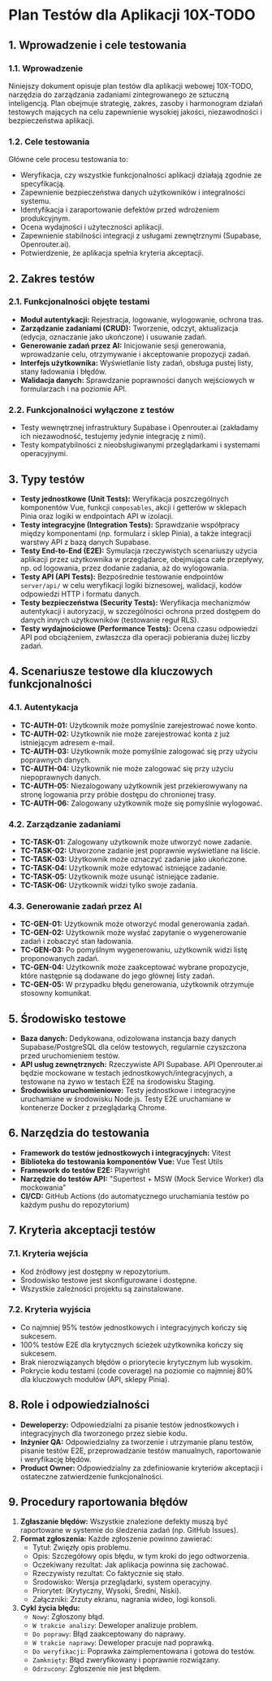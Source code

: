# Plan Testów dla Aplikacji 10X-TODO

## 1. Wprowadzenie i cele testowania

### 1.1. Wprowadzenie

Niniejszy dokument opisuje plan testów dla aplikacji webowej 10X-TODO, narzędzia do zarządzania zadaniami zintegrowanego ze sztuczną inteligencją. Plan obejmuje strategię, zakres, zasoby i harmonogram działań testowych mających na celu zapewnienie wysokiej jakości, niezawodności i bezpieczeństwa aplikacji.

### 1.2. Cele testowania

Główne cele procesu testowania to:
- Weryfikacja, czy wszystkie funkcjonalności aplikacji działają zgodnie ze specyfikacją.
- Zapewnienie bezpieczeństwa danych użytkowników i integralności systemu.
- Identyfikacja i zaraportowanie defektów przed wdrożeniem produkcyjnym.
- Ocena wydajności i użyteczności aplikacji.
- Zapewnienie stabilności integracji z usługami zewnętrznymi (Supabase, Openrouter.ai).
- Potwierdzenie, że aplikacja spełnia kryteria akceptacji.

## 2. Zakres testów

### 2.1. Funkcjonalności objęte testami

- **Moduł autentykacji:** Rejestracja, logowanie, wylogowanie, ochrona tras.
- **Zarządzanie zadaniami (CRUD):** Tworzenie, odczyt, aktualizacja (edycja, oznaczanie jako ukończone) i usuwanie zadań.
- **Generowanie zadań przez AI:** Inicjowanie sesji generowania, wprowadzanie celu, otrzymywanie i akceptowanie propozycji zadań.
- **Interfejs użytkownika:** Wyświetlanie listy zadań, obsługa pustej listy, stany ładowania i błędów.
- **Walidacja danych:** Sprawdzanie poprawności danych wejściowych w formularzach i na poziomie API.

### 2.2. Funkcjonalności wyłączone z testów

- Testy wewnętrznej infrastruktury Supabase i Openrouter.ai (zakładamy ich niezawodność, testujemy jedynie integrację z nimi).
- Testy kompatybilności z nieobsługiwanymi przeglądarkami i systemami operacyjnymi.

## 3. Typy testów

- **Testy jednostkowe (Unit Tests):** Weryfikacja poszczególnych komponentów Vue, funkcji `composables`, akcji i getterów w sklepach Pinia oraz logiki w endpointach API w izolacji.
- **Testy integracyjne (Integration Tests):** Sprawdzanie współpracy między komponentami (np. formularz i sklep Pinia), a także integracji warstwy API z bazą danych Supabase.
- **Testy End-to-End (E2E):** Symulacja rzeczywistych scenariuszy użycia aplikacji przez użytkownika w przeglądarce, obejmująca całe przepływy, np. od logowania, przez dodanie zadania, aż do wylogowania.
- **Testy API (API Tests):** Bezpośrednie testowanie endpointów `server/api/` w celu weryfikacji logiki biznesowej, walidacji, kodów odpowiedzi HTTP i formatu danych.
- **Testy bezpieczeństwa (Security Tests):** Weryfikacja mechanizmów autentykacji i autoryzacji, w szczególności ochrona przed dostępem do danych innych użytkowników (testowanie reguł RLS).
- **Testy wydajnościowe (Performance Tests):** Ocena czasu odpowiedzi API pod obciążeniem, zwłaszcza dla operacji pobierania dużej liczby zadań.

## 4. Scenariusze testowe dla kluczowych funkcjonalności

### 4.1. Autentykacja
- **TC-AUTH-01:** Użytkownik może pomyślnie zarejestrować nowe konto.
- **TC-AUTH-02:** Użytkownik nie może zarejestrować konta z już istniejącym adresem e-mail.
- **TC-AUTH-03:** Użytkownik może pomyślnie zalogować się przy użyciu poprawnych danych.
- **TC-AUTH-04:** Użytkownik nie może zalogować się przy użyciu niepoprawnych danych.
- **TC-AUTH-05:** Niezalogowany użytkownik jest przekierowywany na stronę logowania przy próbie dostępu do chronionej trasy.
- **TC-AUTH-06:** Zalogowany użytkownik może się pomyślnie wylogować.

### 4.2. Zarządzanie zadaniami
- **TC-TASK-01:** Zalogowany użytkownik może utworzyć nowe zadanie.
- **TC-TASK-02:** Utworzone zadanie jest poprawnie wyświetlane na liście.
- **TC-TASK-03:** Użytkownik może oznaczyć zadanie jako ukończone.
- **TC-TASK-04:** Użytkownik może edytować istniejące zadanie.
- **TC-TASK-05:** Użytkownik może usunąć istniejące zadanie.
- **TC-TASK-06:** Użytkownik widzi tylko swoje zadania.

### 4.3. Generowanie zadań przez AI
- **TC-GEN-01:** Użytkownik może otworzyć modal generowania zadań.
- **TC-GEN-02:** Użytkownik może wysłać zapytanie o wygenerowanie zadań i zobaczyć stan ładowania.
- **TC-GEN-03:** Po pomyślnym wygenerowaniu, użytkownik widzi listę proponowanych zadań.
- **TC-GEN-04:** Użytkownik może zaakceptować wybrane propozycje, które następnie są dodawane do jego głównej listy zadań.
- **TC-GEN-05:** W przypadku błędu generowania, użytkownik otrzymuje stosowny komunikat.

## 5. Środowisko testowe

- **Baza danych:** Dedykowana, odizolowana instancja bazy danych Supabase/PostgreSQL dla celów testowych, regularnie czyszczona przed uruchomieniem testów.
- **API usług zewnętrznych:** Rzeczywiste API Supabase. API Openrouter.ai będzie mockowane w testach jednostkowych/integracyjnych, a testowane na żywo w testach E2E na środowisku Staging.
- **Środowisko uruchomieniowe:** Testy jednostkowe i integracyjne uruchamiane w środowisku Node.js. Testy E2E uruchamiane w kontenerze Docker z przeglądarką Chrome.

## 6. Narzędzia do testowania

- **Framework do testów jednostkowych i integracyjnych:** Vitest
- **Biblioteka do testowania komponentów Vue:** Vue Test Utils
- **Framework do testów E2E:** Playwright
- **Narzędzie do testów API:** "Supertest + MSW (Mock Service Worker) dla mockowania"
- **CI/CD:** GitHub Actions (do automatycznego uruchamiania testów po każdym pushu do repozytorium)

## 7. Kryteria akceptacji testów

### 7.1. Kryteria wejścia
- Kod źródłowy jest dostępny w repozytorium.
- Środowisko testowe jest skonfigurowane i dostępne.
- Wszystkie zależności projektu są zainstalowane.

### 7.2. Kryteria wyjścia
- Co najmniej 95% testów jednostkowych i integracyjnych kończy się sukcesem.
- 100% testów E2E dla krytycznych ścieżek użytkownika kończy się sukcesem.
- Brak nierozwiązanych błędów o priorytecie krytycznym lub wysokim.
- Pokrycie kodu testami (code coverage) na poziomie co najmniej 80% dla kluczowych modułów (API, sklepy Pinia).

## 8. Role i odpowiedzialności

- **Deweloperzy:** Odpowiedzialni za pisanie testów jednostkowych i integracyjnych dla tworzonego przez siebie kodu.
- **Inżynier QA:** Odpowiedzialny za tworzenie i utrzymanie planu testów, pisanie testów E2E, przeprowadzanie testów manualnych, raportowanie i weryfikację błędów.
- **Product Owner:** Odpowiedzialny za zdefiniowanie kryteriów akceptacji i ostateczne zatwierdzenie funkcjonalności.

## 9. Procedury raportowania błędów

1.  **Zgłaszanie błędów:** Wszystkie znalezione defekty muszą być raportowane w systemie do śledzenia zadań (np. GitHub Issues).
2.  **Format zgłoszenia:** Każde zgłoszenie powinno zawierać:
    - Tytuł: Zwięzły opis problemu.
    - Opis: Szczegółowy opis błędu, w tym kroki do jego odtworzenia.
    - Oczekiwany rezultat: Jak aplikacja powinna się zachować.
    - Rzeczywisty rezultat: Co faktycznie się stało.
    - Środowisko: Wersja przeglądarki, system operacyjny.
    - Priorytet: (Krytyczny, Wysoki, Średni, Niski).
    - Załączniki: Zrzuty ekranu, nagrania wideo, logi konsoli.
3.  **Cykl życia błędu:**
    - `Nowy`: Zgłoszony błąd.
    - `W trakcie analizy`: Deweloper analizuje problem.
    - `Do poprawy`: Błąd zaakceptowany do naprawy.
    - `W trakcie naprawy`: Deweloper pracuje nad poprawką.
    - `Do weryfikacji`: Poprawka zaimplementowana i gotowa do testów.
    - `Zamknięty`: Błąd zweryfikowany i poprawnie rozwiązany.
    - `Odrzucony`: Zgłoszenie nie jest błędem.